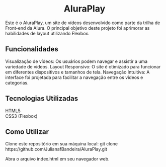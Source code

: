 <div align='center'>
  <h1>AluraPlay</h1>
</div>

Este é o AluraPlay, um site de vídeos desenvolvido como parte da trilha de Front-end da Alura. O principal objetivo deste projeto foi aprimorar as habilidades de layout utilizando Flexbox.

<h2>Funcionalidades</h2>
Visualização de vídeos: Os usuários podem navegar e assistir a uma variedade de vídeos.
Layout Responsivo: O site é otimizado para funcionar em diferentes dispositivos e tamanhos de tela.
Navegação Intuitiva: A interface foi projetada para facilitar a navegação entre os vídeos e categorias.

<h2>Tecnologias Utilizadas</h2>
HTML5 <br>
CSS3 (Flexbox)

<h2>Como Utilizar</h2>
Clone este repositório em sua máquina local:
git clone https://github.com/JulianafBandeira/AluraPlay.git

Abra o arquivo index.html em seu navegador web.
